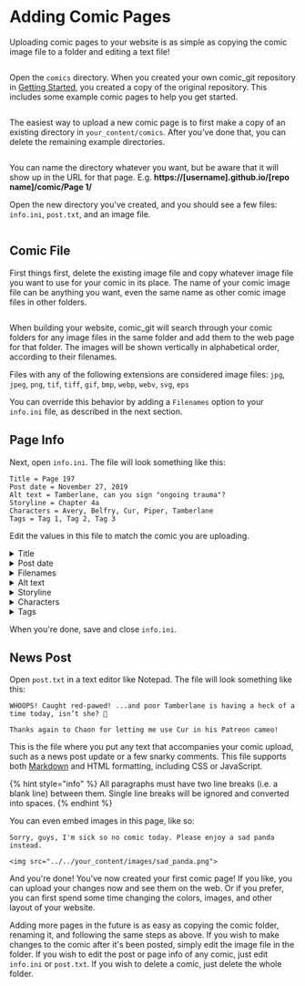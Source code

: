 # Adding Comic Pages

Uploading comic pages to your website is as simple as copying the comic image file to a folder and editing a text file!

<figure><img src="https://raw.githubusercontent.com/ryanvilbrandt/comic_git/docs/docs/img/uploading_your_comic/your_content_dir.png" alt=""><figcaption></figcaption></figure>

Open the `comics` directory. When you created your own comic\_git repository in [Getting Started](../getting-started/getting-started.md), you created a copy of the original repository. This includes some example comic pages to help you get started.

<figure><img src="https://raw.githubusercontent.com/ryanvilbrandt/comic_git/docs/docs/img/adding_comic_pages/comic_dir.png" alt=""><figcaption></figcaption></figure>

The easiest way to upload a new comic page is to first make a copy of an existing directory in `your_content/comics`. After you've done that, you can delete the remaining example directories.

<figure><img src="https://raw.githubusercontent.com/ryanvilbrandt/comic_git/docs/docs/img/adding_comic_pages/new_dir.png" alt=""><figcaption></figcaption></figure>

You can name the directory whatever you want, but be aware that it will show up in the URL for that page. E.g. **https://\[username].github.io/\[repo name]/comic/Page 1/**

Open the new directory you've created, and you should see a few files: `info.ini`, `post.txt`, and an image file.

<figure><img src="https://raw.githubusercontent.com/ryanvilbrandt/comic_git/docs/docs/img/adding_comic_pages/comic_files.png" alt=""><figcaption></figcaption></figure>

## Comic File

First things first, delete the existing image file and copy whatever image file you want to use for your comic in its place. The name of your comic image file can be anything you want, even the same name as other comic image files in other folders.

<figure><img src="https://raw.githubusercontent.com/ryanvilbrandt/comic_git/docs/docs/img/adding_comic_pages/new_comic_file.png" alt=""><figcaption></figcaption></figure>

When building your website, comic\_git will search through your comic folders for any image files in the same folder and add them to the web page for that folder. The images will be shown vertically in alphabetical order, according to their filenames.

Files with any of the following extensions are considered image files: `jpg`, `jpeg`, `png`, `tif`, `tiff`, `gif`, `bmp`, `webp`, `webv`, `svg`, `eps`

You can override this behavior by adding a `Filenames` option to your `info.ini` file, as described in the next section.

## Page Info

Next, open `info.ini`. The file will look something like this:

```
Title = Page 197
Post date = November 27, 2019
Alt text = Tamberlane, can you sign "ongoing trauma"?
Storyline = Chapter 4a
Characters = Avery, Belfry, Cur, Piper, Tamberlane
Tags = Tag 1, Tag 2, Tag 3
```

Edit the values in this file to match the comic you are uploading.

<details>

<summary>Title</summary>

* Required
* Value: `string`: page title
* Example: `Page 197`

The title of this particular comic page.  The page title shows up in the tab every time a page from your website is loaded along with the comic name (for example, **Page 197** - comic\_git Example). It also appears in the info box below the comic on the page itself.

</details>

<details>

<summary>Post date</summary>

* Required
* Value: `string`: date comic is posted, matching date format
* Example: `November 27, 2019`

The date and/or time your comic is posted. This should match the format defined in your `comic_info.ini` file, as described in [Editing your Comic Info](editing-your-comic-info.md#date-format). If you have not changed that option in your `comic_info.ini`, just use the same format already in the file.

{% hint style="warning" %}
If you're using the default date format, don't forget the comma after the day!
{% endhint %}

{% hint style="info" %}
**Scheduled Posts**

Any comic with a Post Date set in the future (according to the Timezone you have set in your comic\_info.ini file) will be "scheduled" for later, meaning it will not be published at that point in time. By default, comic\_git automatically reruns every morning at 8am UTC to publish any scheduled posts that might need to be created. See the [Scheduled Posts](../other-expert-tips.md#scheduled-posts) section for more information, including how to change when comic\_git rechecks the scheduled posts.
{% endhint %}

</details>

<details>

<summary>Filenames</summary>

* Optional
* Value: `string`: list of filenames for the comic images separated by commas
* Example: `Page 197a.png, Page_197b.png`

If this option is present in the info.ini file, comic\_git will not auto-collect images from the folder but will instead use the files defined here. This is useful if you want the images displayed not in alphabetical order, or you want to display only some of the images in this folder.

{% hint style="warning" %}
The filenames are case sensitive, so be sure to write them in exactly as the files are named!
{% endhint %}

</details>

<details>

<summary>Alt text</summary>

* Optional (but recommended)
* Value: `string`: alt text
* Example: `Tamberlane, can you sign "ongoing trauma"?`

The text that should show up when the user hovers their mouse over the comic image. This is generally recommended for accessibility purposes, but is not required.

</details>

<details>

<summary>Storyline</summary>

* Optional
* Value: `string`: storyline to attach this page to
* Example: `Chapter 4a`

The name of the current chapter, book, section, or whatever else you use to separate out different parts of your webcomic. This is used when building the Archive page and Infinite Scroll page. If this option is blank, this page will count as not having a storyline and won't show up on the Archive page.

</details>

<details>

<summary>Characters</summary>

* Optional
* Value: `string`: list of comic characters separated by commas
* Example: `Avery, Belfry, Cur, Piper, Tamberlane`

A comma-separated list of characters on this page. Any character names here will turn into a hyperlink which links to a list of pages with that character in them.

</details>

<details>

<summary>Tags</summary>

* Optional
* Value: `string`: list of tags separated by commas
* Example: `Tag 1, Tag 2, Tag 3`

A comma-separated list of non-character tags. Any tags here will turn into a hyperlink which links to a list of pages with that tag attached to them.

{% hint style="danger" %}
**Invalid Tag Names**

Due to the way comic\_git generates pages for tags and characters, there are some limitations on what characters you can use in your tags and character lists in the info.ini file. Please avoid using any of the following: `\ / : * ? " < > |`

As of comic\_git 0.3.6, you can however include unicode in your info.ini files. If you look around, you can find some good unicode options to take the place of those characters if you need them.
{% endhint %}

</details>

When you're done, save and close `info.ini`.

## News Post

Open `post.txt` in a text editor like Notepad. The file will look something like this:

```
WHOOPS! Caught red-pawed! ...and poor Tamberlane is having a heck of a time today, isn’t she? 🙁

Thanks again to Chaon for letting me use Cur in his Patreon cameo!
```

This is the file where you put any text that accompanies your comic upload, such as a news post update or a few snarky comments. This file supports both [Markdown](https://daringfireball.net/projects/markdown/syntax) and HTML formatting, including CSS or JavaScript.

{% hint style="info" %}
All paragraphs must have two line breaks (i.e. a blank line) between them. Single line breaks will be ignored and converted into spaces.
{% endhint %}

You can even embed images in this page, like so:

```
Sorry, guys, I'm sick so no comic today. Please enjoy a sad panda instead.

<img src="../../your_content/images/sad_panda.png">
```

And you're done! You've now created your first comic page! If you like, you can upload your changes now and see them on the web. Or if you prefer, you can first spend some time changing the colors, images, and other layout of your website.

Adding more pages in the future is as easy as copying the comic folder, renaming it, and following the same steps as above. If you wish to make changes to the comic after it's been posted, simply edit the image file in the folder. If you wish to edit the post or page info of any comic, just edit `info.ini` or `post.txt`. If you wish to delete a comic, just delete the whole folder.
